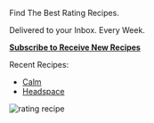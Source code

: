 Find The Best Rating Recipes. 

Delivered to your Inbox. Every Week.

**[Subscribe to Receive New Recipes](https://www.getrevue.co/profile/ratingrecipes)**

Recent Recipes:

* [Calm](https://ratingrecipes.com/apps/calm/)
* [Headspace](https://ratingrecipes.com/apps/headspace/)

![rating recipe](https://user-images.githubusercontent.com/140911/138474135-86a3425a-bc3a-4ffe-914d-ddaa530acb7a.jpeg)
